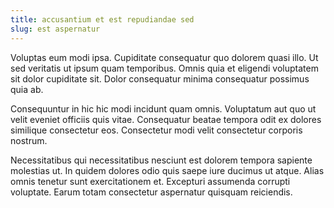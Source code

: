 ```yaml
---
title: accusantium et est repudiandae sed
slug: est aspernatur
---
```


Voluptas eum modi ipsa. Cupiditate consequatur quo dolorem quasi illo. Ut sed veritatis ut ipsum quam temporibus. Omnis quia et eligendi voluptatem sit dolor cupiditate sit. Dolor consequatur minima consequatur possimus quia ab.

Consequuntur in hic hic modi incidunt quam omnis. Voluptatum aut quo ut velit eveniet officiis quis vitae. Consequatur beatae tempora odit ex dolores similique consectetur eos. Consectetur modi velit consectetur corporis nostrum.

Necessitatibus qui necessitatibus nesciunt est dolorem tempora sapiente molestias ut. In quidem dolores odio quis saepe iure ducimus ut atque. Alias omnis tenetur sunt exercitationem et. Excepturi assumenda corrupti voluptate. Earum totam consectetur aspernatur quisquam reiciendis.
